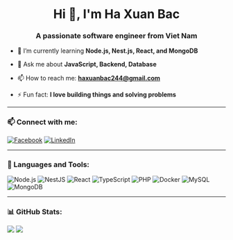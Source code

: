 <h1 align="center">Hi 👋, I'm Ha Xuan Bac</h1>
<h3 align="center">A passionate software engineer from Viet Nam</h3>

- 🌱 I’m currently learning **Node.js, Nest.js, React, and MongoDB**

- 💬 Ask me about **JavaScript, Backend, Database**

- 📫 How to reach me: **haxuanbac244@gmail.com**

- ⚡ Fun fact: **I love building things and solving problems**

---

### 📫 Connect with me:
[![Facebook](https://img.shields.io/badge/Facebook-%231877F2.svg?&style=for-the-badge&logo=facebook&logoColor=white)](https://www.facebook.com/gs.sh.7543/?locale=en)
[![LinkedIn](https://img.shields.io/badge/LinkedIn-0A66C2?style=for-the-badge&logo=linkedin&logoColor=white)](https://www.linkedin.com/in/your-profile)


---

### 🧰 Languages and Tools:
![Node.js](https://img.shields.io/badge/Node.js-339933?style=flat&logo=nodedotjs&logoColor=white)
![NestJS](https://img.shields.io/badge/NestJS-E0234E?style=flat&logo=nestjs&logoColor=white)
![React](https://img.shields.io/badge/React-20232A?style=flat&logo=react&logoColor=61DAFB)
![TypeScript](https://img.shields.io/badge/TypeScript-3178C6?style=flat&logo=typescript&logoColor=white)
![PHP](https://img.shields.io/badge/PHP-777BB4?style=flat&logo=php&logoColor=white)
![Docker](https://img.shields.io/badge/Docker-2496ED?style=flat&logo=docker&logoColor=white)
![MySQL](https://img.shields.io/badge/MySQL-005C84?style=flat&logo=mysql&logoColor=white)
![MongoDB](https://img.shields.io/badge/MongoDB-4EA94B?style=flat&logo=mongodb&logoColor=white)

---

### 📊 GitHub Stats:
![](https://github-readme-stats.vercel.app/api?username=police23&show_icons=true&theme=dark)
![](https://github-readme-stats.vercel.app/api/top-langs/?username=police23&layout=compact&theme=dark)

